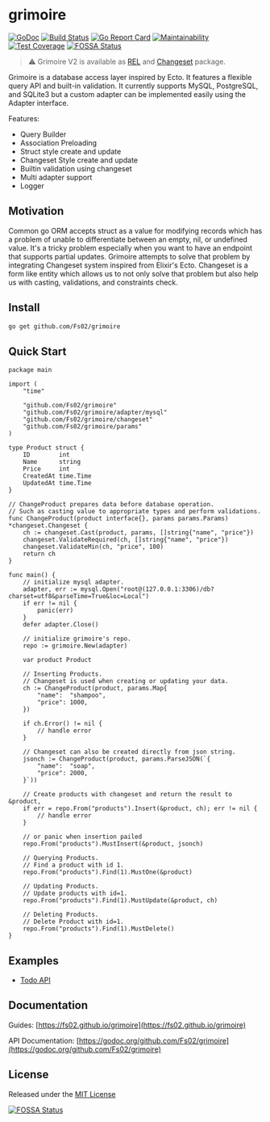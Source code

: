 # grimoire
[![GoDoc](https://godoc.org/github.com/Fs02/grimoire?status.svg)](https://godoc.org/github.com/Fs02/grimoire) [![Build Status](https://travis-ci.org/Fs02/grimoire.svg?branch=master)](https://travis-ci.org/Fs02/grimoire) [![Go Report Card](https://goreportcard.com/badge/github.com/Fs02/grimoire)](https://goreportcard.com/report/github.com/Fs02/grimoire) [![Maintainability](https://api.codeclimate.com/v1/badges/d487e2be0ed7b0b1fed1/maintainability)](https://codeclimate.com/github/Fs02/grimoire/maintainability) [![Test Coverage](https://api.codeclimate.com/v1/badges/d487e2be0ed7b0b1fed1/test_coverage)](https://codeclimate.com/github/Fs02/grimoire/test_coverage)
[![FOSSA Status](https://app.fossa.io/api/projects/git%2Bgithub.com%2FFs02%2Fgrimoire.svg?type=shield)](https://app.fossa.io/projects/git%2Bgithub.com%2FFs02%2Fgrimoire?ref=badge_shield)

> :warning: Grimoire V2 is available as [REL](https://github.com/Fs02/rel) and [Changeset](https://github.com/Fs02/changeset) package.

Grimoire is a database access layer inspired by Ecto. It features a flexible query API and built-in validation. It currently supports MySQL, PostgreSQL, and SQLite3 but a custom adapter can be implemented easily using the Adapter interface.

Features:

- Query Builder
- Association Preloading
- Struct style create and update
- Changeset Style create and update
- Builtin validation using changeset
- Multi adapter support
- Logger

## Motivation

Common go ORM accepts struct as a value for modifying records which has a problem of unable to differentiate between an empty, nil, or undefined value. It's a tricky problem especially when you want to have an endpoint that supports partial updates. Grimoire attempts to solve that problem by integrating Changeset system inspired from Elixir's Ecto. Changeset is a form like entity which allows us to not only solve that problem but also help us with casting, validations, and constraints check.

## Install

```bash
go get github.com/Fs02/grimoire
```

## Quick Start

```golang
package main

import (
	"time"

	"github.com/Fs02/grimoire"
	"github.com/Fs02/grimoire/adapter/mysql"
	"github.com/Fs02/grimoire/changeset"
	"github.com/Fs02/grimoire/params"
)

type Product struct {
	ID        int
	Name      string
	Price     int
	CreatedAt time.Time
	UpdatedAt time.Time
}

// ChangeProduct prepares data before database operation.
// Such as casting value to appropriate types and perform validations.
func ChangeProduct(product interface{}, params params.Params) *changeset.Changeset {
	ch := changeset.Cast(product, params, []string{"name", "price"})
	changeset.ValidateRequired(ch, []string{"name", "price"})
	changeset.ValidateMin(ch, "price", 100)
	return ch
}

func main() {
	// initialize mysql adapter.
	adapter, err := mysql.Open("root@(127.0.0.1:3306)/db?charset=utf8&parseTime=True&loc=Local")
	if err != nil {
		panic(err)
	}
	defer adapter.Close()

	// initialize grimoire's repo.
	repo := grimoire.New(adapter)

	var product Product

	// Inserting Products.
	// Changeset is used when creating or updating your data.
	ch := ChangeProduct(product, params.Map{
		"name":  "shampoo",
		"price": 1000,
	})

	if ch.Error() != nil {
		// handle error
	}

	// Changeset can also be created directly from json string.
	jsonch := ChangeProduct(product, params.ParseJSON(`{
		"name":  "soap",
		"price": 2000,
	}`))

	// Create products with changeset and return the result to &product,
	if err = repo.From("products").Insert(&product, ch); err != nil {
		// handle error
	}

	// or panic when insertion pailed
	repo.From("products").MustInsert(&product, jsonch)

	// Querying Products.
	// Find a product with id 1.
	repo.From("products").Find(1).MustOne(&product)

	// Updating Products.
	// Update products with id=1.
	repo.From("products").Find(1).MustUpdate(&product, ch)

	// Deleting Products.
	// Delete Product with id=1.
	repo.From("products").Find(1).MustDelete()
}
```

## Examples

- [Todo API](https://github.com/Fs02/grimoire-todo-example)

## Documentation

Guides: [https://fs02.github.io/grimoire](https://fs02.github.io/grimoire)

API Documentation: [https://godoc.org/github.com/Fs02/grimoire](https://godoc.org/github.com/Fs02/grimoire)

## License

Released under the [MIT License](https://github.com/Fs02/grimoire/blob/master/LICENSE)


[![FOSSA Status](https://app.fossa.io/api/projects/git%2Bgithub.com%2FFs02%2Fgrimoire.svg?type=large)](https://app.fossa.io/projects/git%2Bgithub.com%2FFs02%2Fgrimoire?ref=badge_large)
